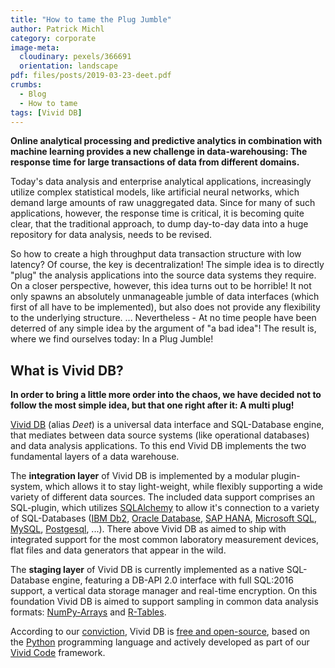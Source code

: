 ```yaml
---
title: "How to tame the Plug Jumble"
author: Patrick Michl
category: corporate
image-meta:
  cloudinary: pexels/366691
  orientation: landscape
pdf: files/posts/2019-03-23-deet.pdf
crumbs:
  - Blog
  - How to tame
tags: [Vivid DB]
---
```


**Online analytical processing and predictive analytics in combination with
machine learning provides a new challenge in data-warehousing: The response time
for large transactions of data from different domains.**

<!--more-->

Today's data analysis and enterprise analytical applications, increasingly
utilize complex statistical models, like artificial neural networks, which
demand large amounts of raw unaggregated data. Since for many of such
applications, however, the response time is critical, it is becoming quite
clear, that the traditional approach, to dump day-to-day data into a huge
repository for data analysis, needs to be revised.

So how to create a high throughput data transaction structure with low latency?
Of course, the key is decentralization! The simple idea is to directly "plug"
the analysis applications into the source data systems they require. On a closer
perspective, however, this idea turns out to be horrible! It not only spawns an
absolutely unmanageable jumble of data interfaces (which first of all have to be
implemented), but also does not provide any flexibility to the underlying
structure. ... Nevertheless - At no time people have been deterred of any simple
idea by the argument of "a bad idea"! The result is, where we find ourselves
today: In a Plug Jumble!

## What is Vivid DB?

**In order to bring a little more order into the chaos, we have decided not to
follow the most simple idea, but that one right after it: A multi plug!**

[Vivid DB](/projects/deet.html) (alias *Deet*) is a universal data interface and
SQL-Database engine, that mediates between data source systems (like operational
databases) and data analysis applications. To this end Vivid DB implements the
two fundamental layers of a data warehouse.

The **integration layer** of Vivid DB is implemented by a modular plugin-system,
which allows it to stay light-weight, while flexibly supporting a wide variety
of different data sources. The included data support comprises an SQL-plugin,
which utilizes [SQLAlchemy](https://www.sqlalchemy.org) to allow it\'s
connection to a variety of SQL-Databases ([IBM
Db2](https://www.ibm.com/analytics/us/en/db2/), [Oracle
Database](https://www.oracle.com/database/), [SAP
HANA](https://www.sap.com/products/hana.html), [Microsoft
SQL](https://www.microsoft.com/sql-server), [MySQL](https://www.mysql.com),
[Postgesql](https://www.postgresql.org/), ...). There above Vivid DB as aimed to
ship with integrated support for the most common laboratory measurement devices,
flat files and data generators that appear in the wild.

The **staging layer** of Vivid DB is currently implemented as a native
SQL-Database engine, featuring a DB-API 2.0 interface with full SQL:2016
support, a vertical data storage manager and real-time encryption. On this
foundation Vivid DB is aimed to support sampling in common data analysis
formats: [NumPy-Arrays](http://www.numpy.org/) and
[R-Tables](https://www.r-project.org/).

According to our [conviction](/about#us), Vivid DB is [free and
open-source](https://en.wikipedia.org/wiki/Free_and_open-source_software), based
on the [Python](https://www.python.org/) programming language and actively
developed as part of our [Vivid Code](/vivid) framework.
